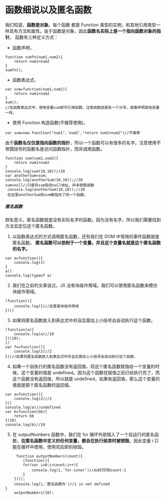 # 函数细说以及匿名函数

我们知道，**函数是对象**。每个函数 都是 Function 类型的实例，和其他引用类型一样具有方法和属性。由于函数是对象，因此**函数名实际上是一个指向函数对象的指针**。
函数有三种定义方式：

- 函数声明，

```
function sumfn(num1,num2){
    return num1+num2
}
sumfn();
```

- 函数表达式，

```
var sum=function(num1,num2){
    return num1+num2
}
sum();
//在函数表达式中，使用变量sum即可引用函数，注意函数结尾有一个分号，就像声明其他变量一样。
```

- 使用 Function 构造函数(不推荐使用)。

```
var sum=new Function("num1",'num2',"return num1+num2")//不推荐
```

由于**函数名仅仅是指向函数的指针**，所以一个函数可以有很多的名字。注意使用不带圆括号的函数名是访问函数指针，而非调用函数。

```
function sum(sum1,sum2){
    return num1+num2
}
console.log(sum(10,10))//20
var anotherSum=sum;
console.log(anotherSum(10,10));//20
sum=null//只是将sum指向null地址，并未销毁函数
 console.log(anotherSum(10,10));//20
 在这里anotherSum和sum都指向了同一个函数。
```

##### 匿名函数

顾名思义，匿名函数就是没有实际名字的函数。因为没有名字，所以我们需要找到方法去定位这个匿名函数。

1.  以函数表达式的方式调用匿名函数，还有我们在 DOM 中常用的事件函数就是匿名函数。
    **匿名函数可以依附于一个变量，并且这个变量名就是这个匿名函数的名字。**

```
var a=function(){
    console.log(1)
}
a()
console.log(typeof a)
```

2.  我们在之前的文章说过，JS 没有块级作用域。我们可以使用匿名函数来模仿块级作用域。

```
(function(){
    console.log(1)//这里是块级作用域
})()
```

3.  如果将匿名函数放入到表达式中并且后面加上小括号会自动执行这个函数。

```
(function(a){
    console.log(a)//10
})(10);
//
var fn=function(){
    console.log(2)//2
}()//如果将匿名函数放入到表达式中并且后面加上小括号会自动执行这个函数。

```

4.  如果一个自执行的匿名函数没有返回值，将这个匿名函数赋值给一个变量的时候，这个变量的值是 undefined。因为这个函数在赋值之前已经执行完了，而这个函数没有返回值，所以就是 undefined，如果有返回值，那么这个变量的值就是那个匿名函数的返回值。

```
var a=function(){
    console.log(2)//2
}()
console.log(a)//undefined
var b=function(bb){
    return bb
}(10)
console.log(b)//10
```

5.  在 outputNumbers 函数中，我们在 for 循环外部插入了一个自运行的匿名函数，**在匿名函数中定义的任何变量，都会在执行结束时被销毁**。因此变量 i 只能在循环中使用，使用完后即刻销毁。

```
     function outputNumbers(count){
        (function(){
        for(var i=0;i<count;i++){
            console.log(i,'for-inner')//从0打印到count-1
        }
    })();
    console.log(i,'匿名函数外')//i is not defined
}
    outputNumbers(10);
```
